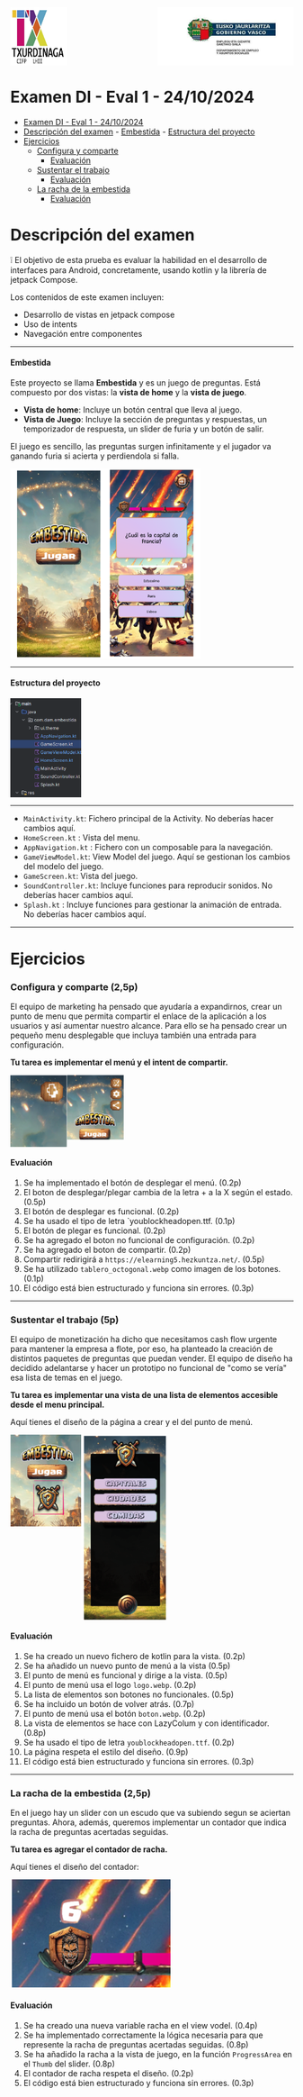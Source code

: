 <div style="display: flex; justify-content: space-between;">
  <img src="image-1.png" alt="alt text" style="width: 20%;">
  <img src="logoEusko.png" alt="alt text" style="width: 48%;">
</div>

# Examen DI - Eval 1 - 24/10/2024

- [Examen DI - Eval 1 - 24/10/2024](#examen-di---eval-1---24102024)
- [Descripción del examen](#descripción-del-examen)
      - [Embestida](#embestida)
      - [Estructura del proyecto](#estructura-del-proyecto)
- [Ejercicios](#ejercicios)
    - [Configura y comparte](#configura-y-comparte)
      - [Evaluación](#evaluación)
    - [Sustentar el trabajo](#sustentar-el-trabajo)
      - [Evaluación](#evaluación-1)
    - [La racha de la embestida](#la-racha-de-la-embestida)
      - [Evaluación](#evaluación-2)

# Descripción del examen

:grey_exclamation: El objetivo de esta prueba es evaluar la habilidad en el desarrollo de interfaces para Android, concretamente, usando kotlin y la librería de jetpack Compose.

Los contenidos de este examen incluyen:
- Desarrollo de vistas en jetpack compose
- Uso de intents
- Navegación entre componentes


---
#### Embestida

Este proyecto se llama **Embestida** y es un juego de preguntas. Está compuesto por dos vistas: la **vista de home** y la **vista de juego**.
- **Vista de home**: Incluye un botón central que lleva al juego.
- **Vista de Juego**: Incluye la sección de preguntas y respuestas, un temporizador de respuesta, un slider de furia y un botón de salir.

El juego es sencillo, las preguntas surgen infinitamente y el jugador va ganando furia si acierta y perdiendola si falla.


<div style="display: flex; justify-content: space-between;">
  <img src="estampida.png" alt="alt text" style="width: 67%;">
</div>


---

#### Estructura del proyecto

<div style="display: flex; justify-content: left;">
  <img src="image-5.png" alt="alt text" style="width: 25%; height: 25%">
</div>

---

- `MainActivity.kt`: Fichero principal de la Activity. No deberías hacer cambios aquí.
- `HomeScreen.kt` : Vista del menu.
- `AppNavigation.kt` : Fichero con un composable para la navegación.
- `GameViewModel.kt`: View Model del juego. Aquí se gestionan los cambios del modelo del juego.
- `GameScreen.kt`: Vista del juego.
- `SoundController.kt`: Incluye funciones para reproducir sonidos. No deberías hacer cambios aquí.
- `Splash.kt` : Incluye funciones para gestionar la animación de entrada. No deberías hacer cambios aquí.


---

# Ejercicios

### Configura y comparte (2,5p)

El equipo de marketing ha pensado que ayudaría a expandirnos, crear un punto de menu que permita compartir el enlace de la aplicación a los usuarios y así aumentar nuestro alcance. Para ello se ha pensado crear un pequeño menu desplegable que incluya también una entrada para configuración.

**Tu tarea es implementar el menú y el intent de compartir.**

<div style="display: flex; justify-content: left;">
  <img src="image-11.png" alt="alt text" style="width: 20%; height: 20%">
    <img src="image-10.png" alt="alt text"  style="width: 20%; height: 20%">
</div>

#### Evaluación
1. Se ha implementado el botón de desplegar el menú. (0.2p)
2. El boton de desplegar/plegar cambia de la letra + a la X según el estado. (0.5p)
3. El botón de desplegar es funcional. (0.2p)
4. Se ha usado el tipo de letra `youblockheadopen.ttf. (0.1p)
5. El botón de plegar es funcional. (0.2p)
6. Se ha agregado el boton no funcional de configuración. (0.2p)
6. Se ha agregado el boton de compartir. (0.2p)
7. Compartir redirigirá a `https://elearning5.hezkuntza.net/`. (0.5p)
8. Se ha utilizado `tablero_octogonal.webp` como imagen de los botones. (0.1p)
9. El código está bien estructurado y funciona sin errores. (0.3p)


---

###  Sustentar el trabajo (5p)

El equipo de monetización ha dicho que necesitamos cash flow urgente para mantener la empresa a flote, por eso, ha planteado la creación de distintos paquetes de preguntas que puedan vender. El equipo de diseño ha decidido adelantarse y hacer un prototipo no funcional de "como se vería" esa lista de temas en el juego.

**Tu tarea es implementar una vista de una lista de elementos accesible desde el menu principal.**

Aquí tienes el diseño de la página a crear y el del punto de menú.

<div style="display: flex; justify-content: left;">
  <img src="image-7.png" alt="alt text" style="width: 25%; height: 20%">
    <img src="image-9.png" alt="alt text"  style="width: 30%; height: 25%">
</div>

#### Evaluación

1. Se ha creado un nuevo fichero de kotlin para la vista. (0.2p)
2. Se ha añadido un nuevo punto de menú a la vista (0.5p)
3. El punto de menú es funcional y dirige a la vista. (0.5p)
4. El punto de menú usa el logo `logo.webp`. (0.2p)
5. La lista de elementos son botones no funcionales. (0.5p)
6. Se ha incluido un botón de volver atrás. (0.7p)
7. El punto de menú usa el botón `boton.webp`. (0.2p)
8. La vista de elementos se hace con LazyColum y con identificador. (0.8p)
9. Se ha usado el tipo de letra `youblockheadopen.ttf`. (0.2p)
10. La página respeta el estilo del diseño. (0.9p)
11. El código está bien estructurado y funciona sin errores. (0.3p)

---

### La racha de la embestida (2,5p)
En el juego hay un slider con un escudo que va subiendo segun se aciertan preguntas. Ahora, además, queremos implementar un contador que indica la racha de preguntas acertadas seguidas.

**Tu tarea es agregar el contador de racha.**

Aquí tienes el diseño del contador:

![alt text](image-4.png)

#### Evaluación
1. Se ha creado una nueva variable racha en el view vodel. (0.4p)
2. Se ha implementado correctamente la lógica necesaria para que represente la racha de preguntas acertadas seguidas. (0.8p)
3. Se ha añadido la racha a la vista de juego, en la función `ProgressArea` en el `Thumb` del slider. (0.8p)
4. El contador de racha respeta el diseño. (0.2p)
5. El código está bien estructurado y funciona sin errores. (0.3p)
